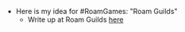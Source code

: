 - Here is my idea for #RoamGames: "Roam Guilds"
    - Write up at Roam Guilds [here](https://billpetro.com/roamguilds)
